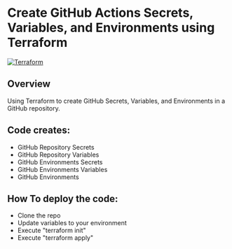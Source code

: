 # Create GitHub Actions Secrets, Variables, and Environments using Terraform
[![Terraform](https://img.shields.io/badge/terraform-v1.8+-blue.svg)](https://www.terraform.io/downloads.html)

## Overview

Using Terraform to create GitHub Secrets, Variables, and Environments in a GitHub repository.

## Code creates:

- GitHub Repository Secrets
- GitHub Repository Variables
- GitHub Environments Secrets
- GitHub Environments Variables
- GitHub Environments

## How To deploy the code:

- Clone the repo
- Update variables to your environment
- Execute "terraform init"
- Execute "terraform apply"
